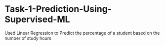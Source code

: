 # Task-1-Prediction-Using-Supervised-ML
Used Linear Regression to Predict the percentage of a student based on the number of study hours
